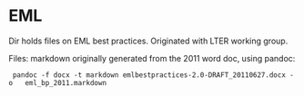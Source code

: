 # EML 

Dir holds files on EML best practices.  Originated with LTER working group.

Files: 
markdown originally generated from the 2011 word doc, using pandoc:  

```
 pandoc -f docx -t markdown emlbestpractices-2.0-DRAFT_20110627.docx -o   eml_bp_2011.markdown
```
